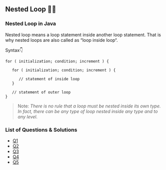 ## Nested Loop 👩‍💻

### Nested Loop in Java

Nested loop means a loop statement inside another loop statement. That is why nested loops are also called as “loop inside loop“.

Syntax👇

```
for ( initialization; condition; increment ) {

   for ( initialization; condition; increment ) {

      // statement of inside loop
   }

   // statement of outer loop
}
```

> Note: _There is no rule that a loop must be nested inside its own type. In fact, there can be any type of loop nested inside any type and to any level._

### List of Questions & Solutions

- [Q1](Q1/)
- [Q2](Q2/)
- [Q3](Q3/)
- [Q4](Q4/)
- [Q5](Q5/)
